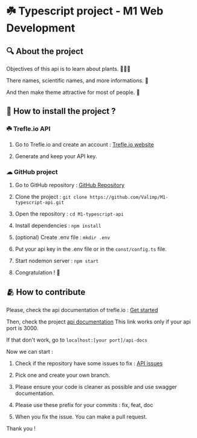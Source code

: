 # ☘️ Typescript project - M1 Web Development

## 🔍 About the project

Objectives of this api is to learn about plants. 🌱🫶🏻

There names, scientific names, and more informations. 🔬

And then make theme attractive for most of people. 🧲

## 💾 How to install the project ?

### ☘️ Trefle.io API

1. Go to Trefle.io and create an account : [Trefle.io website](https://trefle.io/)

2. Generate and keep your API key.

### ☁ GitHub project

1. Go to GitHub repository : [GitHub Repository](https://github.com/Valimp/M1-typescript-api)

2. Clone the project : `git clone https://github.com/Valimp/M1-typescript-api.git`

3. Open the repository : `cd M1-typescript-api`

3. Install dependencies : `npm install`

4. (optional) Create .env file : `mkdir .env`

6. Put your api key in the .env file or in the `const/config.ts` file.

7. Start nodemon server : `npm start`

8. Congratulation ! 🎇

## 🫂 How to contribute

Please, check the api documentation of trefle.io : [Get started](https://docs.trefle.io/docs/guides/getting-started)

Then, check the project [api documentation](http://localhost:3000/api-docs)
This link works only if your api port is 3000. 

If that don't work, go to `localhost:[your port]/api-docs`

Now we can start :

1. Check if the repository have some issues to fix : [API issues](https://github.com/Valimp/M1-typescript-api/issues)

2. Pick one and create your own branch.

3. Please ensure your code is cleaner as possible and use swagger documentation.

4. Please use these prefix for your commits : fix, feat, doc

5. When you fix the issue. You can make a pull request.

Thank you ! 